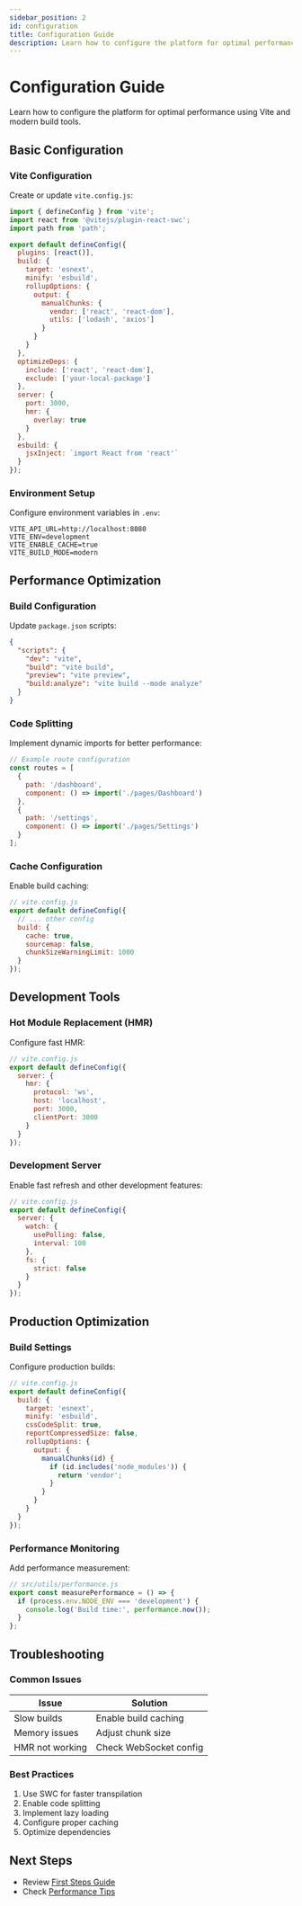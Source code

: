 ```yaml
---
sidebar_position: 2
id: configuration
title: Configuration Guide
description: Learn how to configure the platform for optimal performance
---
```


# Configuration Guide

Learn how to configure the platform for optimal performance using Vite and modern build tools.

## Basic Configuration

### Vite Configuration

Create or update `vite.config.js`:

```javascript
import { defineConfig } from 'vite';
import react from '@vitejs/plugin-react-swc';
import path from 'path';

export default defineConfig({
  plugins: [react()],
  build: {
    target: 'esnext',
    minify: 'esbuild',
    rollupOptions: {
      output: {
        manualChunks: {
          vendor: ['react', 'react-dom'],
          utils: ['lodash', 'axios']
        }
      }
    }
  },
  optimizeDeps: {
    include: ['react', 'react-dom'],
    exclude: ['your-local-package']
  },
  server: {
    port: 3000,
    hmr: {
      overlay: true
    }
  },
  esbuild: {
    jsxInject: `import React from 'react'`
  }
});
```

### Environment Setup

Configure environment variables in `.env`:

```env
VITE_API_URL=http://localhost:8080
VITE_ENV=development
VITE_ENABLE_CACHE=true
VITE_BUILD_MODE=modern
```

## Performance Optimization

### Build Configuration

Update `package.json` scripts:

```json
{
  "scripts": {
    "dev": "vite",
    "build": "vite build",
    "preview": "vite preview",
    "build:analyze": "vite build --mode analyze"
  }
}
```

### Code Splitting

Implement dynamic imports for better performance:

```javascript
// Example route configuration
const routes = [
  {
    path: '/dashboard',
    component: () => import('./pages/Dashboard')
  },
  {
    path: '/settings',
    component: () => import('./pages/Settings')
  }
];
```

### Cache Configuration

Enable build caching:

```javascript
// vite.config.js
export default defineConfig({
  // ... other config
  build: {
    cache: true,
    sourcemap: false,
    chunkSizeWarningLimit: 1000
  }
});
```

## Development Tools

### Hot Module Replacement (HMR)

Configure fast HMR:

```javascript
// vite.config.js
export default defineConfig({
  server: {
    hmr: {
      protocol: 'ws',
      host: 'localhost',
      port: 3000,
      clientPort: 3000
    }
  }
});
```

### Development Server

Enable fast refresh and other development features:

```javascript
// vite.config.js
export default defineConfig({
  server: {
    watch: {
      usePolling: false,
      interval: 100
    },
    fs: {
      strict: false
    }
  }
});
```

## Production Optimization

### Build Settings

Configure production builds:

```javascript
// vite.config.js
export default defineConfig({
  build: {
    target: 'esnext',
    minify: 'esbuild',
    cssCodeSplit: true,
    reportCompressedSize: false,
    rollupOptions: {
      output: {
        manualChunks(id) {
          if (id.includes('node_modules')) {
            return 'vendor';
          }
        }
      }
    }
  }
});
```

### Performance Monitoring

Add performance measurement:

```javascript
// src/utils/performance.js
export const measurePerformance = () => {
  if (process.env.NODE_ENV === 'development') {
    console.log('Build time:', performance.now());
  }
};
```

## Troubleshooting

### Common Issues

| Issue | Solution |
|-------|----------|
| Slow builds | Enable build caching |
| Memory issues | Adjust chunk size |
| HMR not working | Check WebSocket config |

### Best Practices

1. Use SWC for faster transpilation
2. Enable code splitting
3. Implement lazy loading
4. Configure proper caching
5. Optimize dependencies

## Next Steps

- Review [First Steps Guide](/docs/getting-started/quick-start/first-steps)
- Check [Performance Tips](/docs/getting-started/best-practices/performance)
